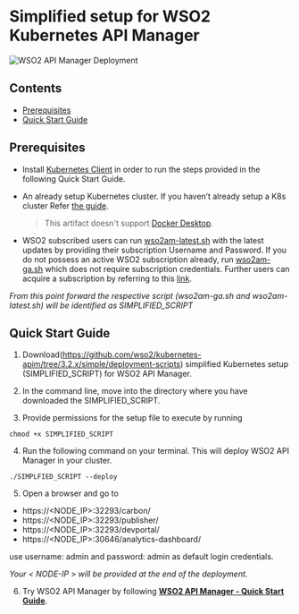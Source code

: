 # Simplified setup for WSO2 Kubernetes API Manager

![WSO2 API Manager Deployment](apim_simple.png)

## Contents

* [Prerequisites](#prerequisites)
* [Quick Start Guide](#quick-start-guide)

## Prerequisites

* Install [Kubernetes  Client](https://kubernetes.io/docs/tasks/tools/install-kubectl/) in order to run the steps provided in the following Quick Start Guide.

* An already setup Kubernetes cluster. If you haven’t already setup a K8s cluster  Refer [the guide](https://kubernetes.io/docs/setup/learning-environment/minikube/).
  >This artifact doesn't support [Docker Desktop](https://www.docker.com/products/docker-desktop). 

* WSO2 subscribed users can run [wso2am-latest.sh](https://github.com/wso2/kubernetes-apim/blob/3.2.x/simple/deployment-scripts/wso2am-latest.sh) with the latest updates by providing their subscription Username and Password. If you do not possess an active WSO2 subscription already, run [wso2am-ga.sh](https://github.com/wso2/kubernetes-apim/blob/3.2.x/simple/deployment-scripts/wso2am-ga.sh) which does not require subscription credentials. 
Further users can acquire a subscription by referring to this [link](https://wso2.com/subscription).

*From this point forward the respective script (wso2am-ga.sh and wso2am-latest.sh) will be identified as SIMPLIFIED_SCRIPT*

## Quick Start Guide

1. Download(https://github.com/wso2/kubernetes-apim/tree/3.2.x/simple/deployment-scripts) simplified Kubernetes setup
 (SIMPLIFIED_SCRIPT) for WSO2 API Manager.  

2. In the command line, move into the directory where you have downloaded the SIMPLIFIED_SCRIPT.

3. Provide permissions for the setup file to execute by running 

```
chmod +x SIMPLIFIED_SCRIPT
```

4. Run the following command on your terminal. This will deploy WSO2 API Manager in your cluster.

```
./SIMPLFIED_SCRIPT --deploy
```

5. Open a browser and go to 
- https://<NODE_IP>:32293/carbon/
- https://<NODE_IP>:32293/publisher/
- https://<NODE_IP>:32293/devportal/
- https://<NODE_IP>:30646/analytics-dashboard/

use username: admin and password: admin as default login credentials.

*Your < NODE-IP > will be provided at the end of the deployment.*

6. Try WSO2 API Manager by following **[WSO2 API Manager - Quick Start Guide](https://apim.docs.wso2.com/en/latest/GettingStarted/quick-start-guide/)**.
